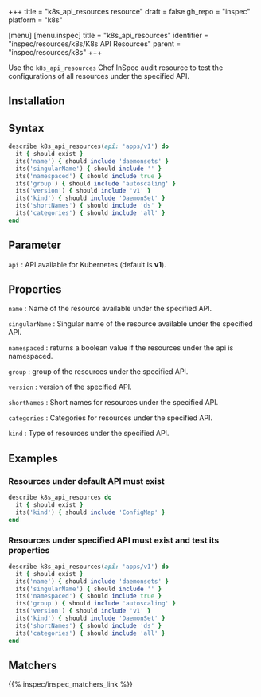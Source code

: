 +++
title = "k8s_api_resources resource"
draft = false
gh_repo = "inspec"
platform = "k8s"

[menu]
[menu.inspec]
title = "k8s_api_resources"
identifier = "inspec/resources/k8s/K8s API Resources"
parent = "inspec/resources/k8s"
+++

Use the `k8s_api_resources` Chef InSpec audit resource to test the configurations of all resources under the specified API.

## Installation

## Syntax

```ruby
describe k8s_api_resources(api: 'apps/v1') do
  it { should exist }
  its('name') { should include 'daemonsets' }
  its('singularName') { should include '' }
  its('namespaced') { should include true }
  its('group') { should include 'autoscaling' }
  its('version') { should include 'v1' }
  its('kind') { should include 'DaemonSet' }
  its('shortNames') { should include 'ds' }
  its('categories') { should include 'all' }
end
```

## Parameter

`api`
: API available for Kubernetes (default is **v1**).

## Properties

`name`
: Name of the resource available under the specified API.

`singularName`
: Singular name of the resource available under the specified API.

`namespaced`
: returns a boolean value if the resources under the api is namespaced.

`group`
: group of the resources under the specified API.

`version`
: version of the specified API.

`shortNames`
: Short names for resources under the specified API.

`categories`
: Categories for resources under the specified API.

`kind`
: Type of resources under the specified API.

## Examples

### Resources under default API must exist

```ruby
describe k8s_api_resources do
  it { should exist }
  its('kind') { should include 'ConfigMap' }
end
```

### Resources under specified API must exist and test its properties

```ruby
describe k8s_api_resources(api: 'apps/v1') do
  it { should exist }
  its('name') { should include 'daemonsets' }
  its('singularName') { should include '' }
  its('namespaced') { should include true }
  its('group') { should include 'autoscaling' }
  its('version') { should include 'v1' }
  its('kind') { should include 'DaemonSet' }
  its('shortNames') { should include 'ds' }
  its('categories') { should include 'all' }
end
```

## Matchers

{{% inspec/inspec_matchers_link %}}
